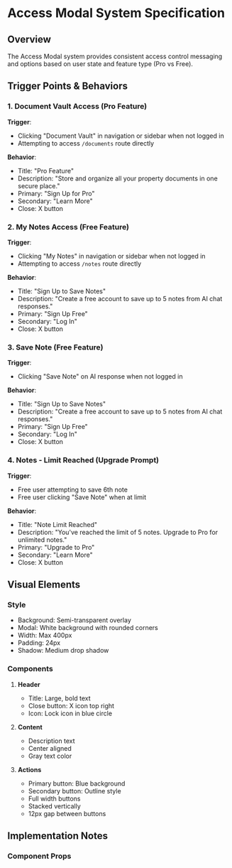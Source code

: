 # Access Modal System Specification

## Overview

The Access Modal system provides consistent access control messaging and options based on user state and feature type (Pro vs Free).

## Trigger Points & Behaviors

### 1. Document Vault Access (Pro Feature)

**Trigger**:

- Clicking "Document Vault" in navigation or sidebar when not logged in
- Attempting to access `/documents` route directly

**Behavior**:

- Title: "Pro Feature"
- Description: "Store and organize all your property documents in one secure place."
- Primary: "Sign Up for Pro"
- Secondary: "Learn More"
- Close: X button

### 2. My Notes Access (Free Feature)

**Trigger**:

- Clicking "My Notes" in navigation or sidebar when not logged in
- Attempting to access `/notes` route directly

**Behavior**:

- Title: "Sign Up to Save Notes"
- Description: "Create a free account to save up to 5 notes from AI chat responses."
- Primary: "Sign Up Free"
- Secondary: "Log In"
- Close: X button

### 3. Save Note (Free Feature)

**Trigger**:

- Clicking "Save Note" on AI response when not logged in

**Behavior**:

- Title: "Sign Up to Save Notes"
- Description: "Create a free account to save up to 5 notes from AI chat responses."
- Primary: "Sign Up Free"
- Secondary: "Log In"
- Close: X button

### 4. Notes - Limit Reached (Upgrade Prompt)

**Trigger**:

- Free user attempting to save 6th note
- Free user clicking "Save Note" when at limit

**Behavior**:

- Title: "Note Limit Reached"
- Description: "You've reached the limit of 5 notes. Upgrade to Pro for unlimited notes."
- Primary: "Upgrade to Pro"
- Secondary: "Learn More"
- Close: X button

## Visual Elements

### Style

- Background: Semi-transparent overlay
- Modal: White background with rounded corners
- Width: Max 400px
- Padding: 24px
- Shadow: Medium drop shadow

### Components

1. **Header**

   - Title: Large, bold text
   - Close button: X icon top right
   - Icon: Lock icon in blue circle

2. **Content**

   - Description text
   - Center aligned
   - Gray text color

3. **Actions**
   - Primary button: Blue background
   - Secondary button: Outline style
   - Full width buttons
   - Stacked vertically
   - 12px gap between buttons

## Implementation Notes

### Component Props
